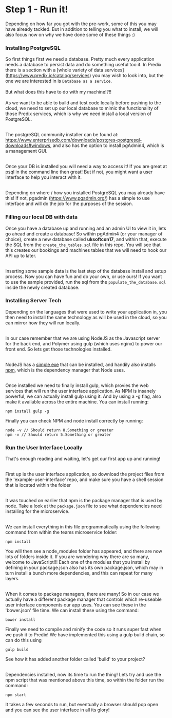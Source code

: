 # Step 1 - Run it!

Depending on how far you got with the pre-work, some of this you may have already tackled. But in addition to telling you what to install, we will also focus now on why we have done some of these things :)

### Installing PostgreSQL

So first things first we need a database. Pretty much every application needs a database to persist data and do something useful too it. In Predix there is a section with a [whole variety of data services] (https://www.predix.io/catalog/services) you may wish to look into, but the one we are interested in is `Database as a service`.<br/><br/>
But what does this have to do with my machine!?!!<br/><br/>
As we want to be able to build and test code locally before pushing to the cloud, we need to set up our local database to mimic the functionality of those Predix services, which is why we need install a local version of PostgreSQL.<br/><br/>

The postgreSQL community installer can be found at: https://www.enterprisedb.com/downloads/postgres-postgresql-downloads#windows, and also has the option to install pgAdmin4, which is a management GUI.<br/><br/>

Once your DB is installed you will need a way to access it! If you are great at psql in the command line then great! But if not, you might want a user interface to help you interact with it.<br><br/>

Depending on where / how you installed PostgreSQL you may already have this! If not, pgadmin (https://www.pgadmin.org/) has a simple to use interface and will do the job for the purposes of the session.

### Filling our local DB with data

Once you have a database up and running and an admin UI to view it in, lets go ahead and create a database! So within pgAdmin4 (or your manager of choice), create a new database called <b>uksoftcon17</b>, and within that, execute the SQL from the `create_the_tables.sql` file in this repo. You will see that this creates our bookings and machines tables that we will need to hook our API up to later.<br/><br/>

Inserting some sample data is the last step of the database install and setup process. Now you can have fun and do your own, or use ours! If you want to use the sample provided, run the sql from the `populate_the_database.sql` inside the newly created database.

### Installing Server Tech

Depending on the languages that were used to write your application in, you then need to install the same technology as will be used in the cloud, so you can mirror how they will run locally.<br/><br/>

In our case remember that we are using NodeJS as the Javascript server for the back end, and Polymer using gulp (which uses nginx) to power our front end. So lets get those technologies installed.<br/><br/>

NodeJS has a [simple exe](https://nodejs.org/en/download/) that can be installed, and handily also installs [npm](https://www.npmjs.com/), which is the dependency manager that Node uses.<br/><br/>

Once installed we need to finally install gulp, which provies the web services that will run the user interface application. As NPM is insanely powerful, we can actually install gulp using it. And by using a -g flag, also make it available across the entire machine. You can install running:

```
npm install gulp -g
```

Finally you can check NPM and node install correctly by running:

```
node -v // Should return 8.Something or greater
npm -v // Should return 5.Something or greater
```

### Run the User Interface Locally

That's enough reading and waiting, let's get our first app up and running!<br/><br/>

First up is the user interface application, so download the project files from the 'example-user-interface' repo, and make sure you have a shell session that is located within the folder <br/><br/>

It was touched on earlier that npm is the package manager that is used by node. Take a look at the `package.json` file to see what dependencies need installing for the microservice.<br/><br/>

We can install everything in this file programmatically using the following command from within the teams microservice folder:

```
npm install
```

You will then see a node_modules folder has appeared, and there are now lots of folders inside it. If you are wondering why there are so many, welcome to JavaScript!!! Each one of the modules that you install by defining in your package.json also has its own package.json, which may in turn install a bunch more dependencies, and this can repeat for many layers.<br/><br/>

When it comes to package managers, there are many! So in our case we actually have a different package manager that controls which re-useable user interface components our app uses. You can see these in the 'bower.json' file time. We can install these using the command:

```
bower install
```

Finally we need to compile and minify the code so it runs super fast when we push it to Predix! We have implemented this using a gulp build chain, so can do this using

```
gulp build
```
See how it has added another folder called 'build' to your project?<br/><br/>

Dependencies installed, now its time to run the thing! Lets try and use the npm script that was mentioned above this time, so within the folder run the command:

```
npm start
```

It takes a few seconds to run, but eventually a browser should pop open and you can see the user interface in all its glory!
